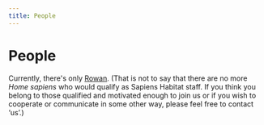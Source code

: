 ```yaml
---
title: People
---
```


# People

Currently, there's only [Rowan](rowan). (That is not to say that there are no
more <i lang="la">Home sapiens</i> who would qualify as Sapiens Habitat staff.
If you think you belong to those qualified and motivated enough to join us or
if you wish to cooperate or communicate in some other way, please feel free to
contact ‘us’.)
